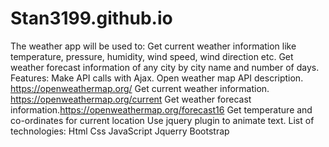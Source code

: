 # Stan3199.github.io
The weather app will be used to:
Get current weather information like temperature, pressure, humidity, wind speed, wind direction etc.
Get weather forecast information of any city by city name and number of days.
Features:
Make API calls with Ajax.
Open weather map API description. https://openweathermap.org/
Get current weather information. https://openweathermap.org/current
Get weather forecast information.https://openweathermap.org/forecast16
Get temperature and co-ordinates for current location 
Use jquery plugin to animate text.
List of technologies:
Html
Css
JavaScript 
Jquerry
Bootstrap
